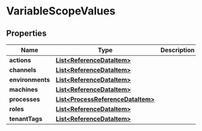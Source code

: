 

# VariableScopeValues


## Properties

Name | Type | Description | Notes
------------ | ------------- | ------------- | -------------
**actions** | [**List&lt;ReferenceDataItem&gt;**](ReferenceDataItem.md) |  |  [optional]
**channels** | [**List&lt;ReferenceDataItem&gt;**](ReferenceDataItem.md) |  |  [optional]
**environments** | [**List&lt;ReferenceDataItem&gt;**](ReferenceDataItem.md) |  |  [optional]
**machines** | [**List&lt;ReferenceDataItem&gt;**](ReferenceDataItem.md) |  |  [optional]
**processes** | [**List&lt;ProcessReferenceDataItem&gt;**](ProcessReferenceDataItem.md) |  |  [optional]
**roles** | [**List&lt;ReferenceDataItem&gt;**](ReferenceDataItem.md) |  |  [optional]
**tenantTags** | [**List&lt;ReferenceDataItem&gt;**](ReferenceDataItem.md) |  |  [optional]



